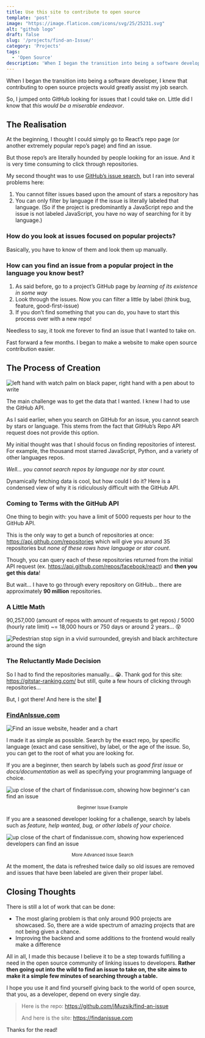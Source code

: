 ```yaml
---
title: Use this site to contribute to open source
template: 'post'
image: "https://image.flaticon.com/icons/svg/25/25231.svg"
alt: "github logo"
draft: false
slug: '/projects/find-an-Issue/'
category: 'Projects'
tags:
  - 'Open Source'
description: 'When I began the transition into being a software developer, I knew that contributing to open source projects would greatly assist my job…'
---
```


When I began the transition into being a software developer, I knew that contributing to open source projects would greatly assist my job search.

So, I jumped onto GitHub looking for issues that I could take on. Little did I know that _this would be a miserable endeavor_.

## The Realisation

At the beginning, I thought I could simply go to React’s repo page (or another extremely popular repo’s page) and find an issue.

But those repo’s are literally hounded by people looking for an issue. And it is very time consuming to click through repositories.

My second thought was to use [GitHub’s issue search](https://github.com/issues), but I ran into several problems here:

1. You cannot filter issues based upon the amount of stars a repository has
2. You can only filter by language if the issue is literally labeled that language. (So if the project is predominantly a JavaScript repo and the issue is not labeled JavaScript, you have no way of searching for it by language.)

### How do you look at issues focused on popular projects?

Basically, you have to know of them and look them up manually.

### How can you find an issue from a popular project in the language you know best?

1. As said before, go to a project’s GitHub page by _learning of its existence in some way_
2. Look through the issues. Now you can filter a little by label (think bug, feature, good-first-issue)
3. If you don’t find something that you can do, you have to start this process over with a new repo!

Needless to say, it took me forever to find an issue that I wanted to take on.

Fast forward a few months. I began to make a website to make open source contribution easier.

## The Process of Creation

![left hand with watch palm on black paper, right hand with a pen about to write](https://cdn-images-1.medium.com/max/1440/0*pVN0Cfld4Q-21ceB)

The main challenge was to get the data that I wanted. I knew I had to use the GitHub API.

As I said earlier, when you search on GitHub for an issue, you cannot search by stars or language. This stems from the fact that GitHub’s Repo API request does not provide this option.

My initial thought was that I should focus on finding repositories of interest. For example, the thousand most starred JavaScript, Python, and a variety of other languages repos.

_Well… you cannot search repos by language nor by star count._

Dynamically fetching data is cool, but how could I do it? Here is a condensed view of why it is ridiculously difficult with the GitHub API.

### Coming to Terms with the GitHub API

One thing to begin with: you have a limit of 5000 requests per hour to the GitHub API.

This is the only way to get a bunch of repositories at once: https://api.github.com/repositories which will give you around 35 repositories but _none of these rows have language or star count_.

Though, you can query each of these repositories returned from the initial API request (ex. https://api.github.com/repos/facebook/react) and **then you get this data**!

But wait… I have to go through every repository on GitHub... there are approximately **90 million** repositories.

### A Little Math

90,257,000 (amount of repos with amount of requests to get repos) / 5000 (hourly rate limit) ~= 18,000 hours or 750 days or around 2 years… 😵

![Pedestrian stop sign in a vivid surrounded, greyish and black architecture around the sign](https://cdn-images-1.medium.com/max/1440/0*aZhC13DsGowt7dHz)

### The Reluctantly Made Decision

So I had to find the repositories manually… 😭. Thank god for this site: https://gitstar-ranking.com/ but still, quite a few hours of clicking through repositories…

But, I got there! And here is the site! 💪

### [FindAnIssue.com](https://findanissue.com/)

![Find an issue website, header and a chart](https://cdn-images-1.medium.com/max/1440/1*HYeEB-6X-fYLui5ckYxR6Q.png)

I made it as simple as possible. Search by the exact repo, by specific language (exact and case sensitive), by label, or the age of the issue. So, you can get to the root of what you are looking for.

If you are a beginner, then search by labels such as _good first issue_ or _docs/documentation_ as well as specifying your programming language of choice.

![up close of the chart of findanissue.com, showing how beginner's can find an issue](https://cdn-images-1.medium.com/max/1440/1*3uHXlitHk3Pr2So0oaQXyw.png)

<div style="text-align: center"><small>Beginner Issue Example</small></div>

If you are a seasoned developer looking for a challenge, search by labels such as _feature, help wanted, bug, or other labels of your choice_.

![up close of the chart of findanissue.com, showing how experienced developers can find an issue](https://cdn-images-1.medium.com/max/1440/1*zqgXbDXqu8xKzRTK4xwTIQ.png)

<div style="text-align: center"><small>More Advanced Issue Search</small></div>

At the moment, the data is refreshed twice daily so old issues are removed and issues that have been labeled are given their proper label.

## Closing Thoughts

There is still a lot of work that can be done:

- The most glaring problem is that only around 900 projects are showcased. So, there are a wide spectrum of amazing projects that are not being given a chance.
- Improving the backend and some additions to the frontend would really make a difference

All in all, I made this because I believe it to be a step towards fulfilling a need in the open source community of linking issues to developers. **Rather then going out into the wild to find an issue to take on, the site aims to make it a simple few minutes of searching through a table.**

I hope you use it and find yourself giving back to the world of open source, that you, as a developer, depend on every single day.

<blockquote>

Here is the repo: https://github.com/jMuzsik/find-an-issue

And here is the site: https://findanissue.com

</blockquote>

Thanks for the read!
